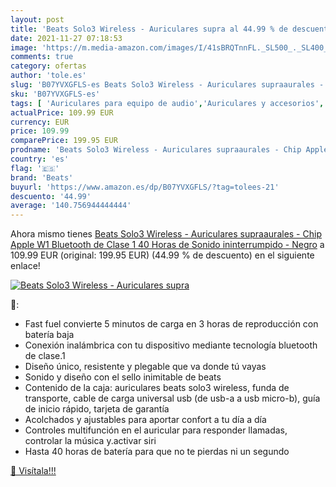 ```yaml
---
layout: post
title: 'Beats Solo3 Wireless - Auriculares supra al 44.99 % de descuento'
date: 2021-11-27 07:18:53
image: 'https://m.media-amazon.com/images/I/41sBRQTnnFL._SL500_._SL400_.jpg'
comments: true
category: ofertas
author: 'tole.es'
slug: 'B07YVXGFLS-es Beats Solo3 Wireless - Auriculares supraaurales - Chip...'
sku: 'B07YVXGFLS-es'
tags: [ 'Auriculares para equipo de audio','Auriculares y accesorios','Electrónica','apple','beats', ]
actualPrice: 109.99 EUR
currency: EUR
price: 109.99
comparePrice: 199.95 EUR
prodname: 'Beats Solo3 Wireless - Auriculares supraaurales - Chip Apple W1  Bluetooth de Clase 1  40 Horas de Sonido ininterrumpido - Negro'
country: 'es'
flag: '🇪🇸'
brand: 'Beats'
buyurl: 'https://www.amazon.es/dp/B07YVXGFLS/?tag=tolees-21'
descuento: '44.99'
average: '140.756944444444'
---
```


Ahora mismo tienes [Beats Solo3 Wireless - Auriculares supraaurales - Chip Apple W1  Bluetooth de Clase 1  40 Horas de Sonido ininterrumpido - Negro](https://www.amazon.es/dp/B07YVXGFLS/?tag=tolees-21) a 109.99 EUR (original: 199.95 EUR) (44.99 %  de descuento) en el siguiente enlace!

[![Beats Solo3 Wireless - Auriculares supra](https://m.media-amazon.com/images/I/41sBRQTnnFL._SL500_._SL400_.jpg)](https://www.amazon.es/dp/B07YVXGFLS/?tag=tolees-21)

🔎:

- Fast fuel convierte 5 minutos de carga en 3 horas de reproducción con batería baja
- Conexión inalámbrica con tu dispositivo mediante tecnología bluetooth de clase.1
- Diseño único, resistente y plegable que va donde tú vayas
- Sonido y diseño con el sello inimitable de beats
- Contenido de la caja: auriculares beats solo3 wireless, funda de transporte, cable de carga universal usb (de usb-a a usb micro-b), guía de inicio rápido, tarjeta de garantía
- Acolchados y ajustables para aportar confort a tu día a día
- Controles multifunción en el auricular para responder llamadas, controlar la música y.activar siri
- Hasta 40 horas de batería para que no te pierdas ni un segundo

[🛒 Visítala!!!](https://www.amazon.es/dp/B07YVXGFLS/?tag=tolees-21)
